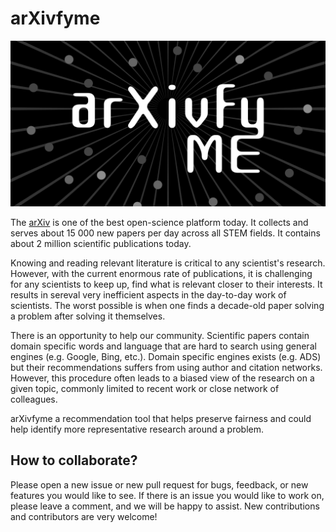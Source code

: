 # arXivfyme

![image](logo.png)

The [arXiv](https://arxiv.org/) is one of the best open-science platform today. It collects and serves about 15 000 new papers per day across all STEM fields. It contains about 2 million scientific publications today.

Knowing and reading relevant literature is critical to any scientist's research. However, with the current enormous rate of publications, it is challenging for any scientists to keep up, find what is relevant closer to their interests. It results in sereval very inefficient aspects in the day-to-day work of scientists. The worst possible is when one finds a decade-old paper solving a problem after solving it themselves.

There is an opportunity to help our community. Scientific papers contain domain specific words and language that are hard to search using general engines (e.g. Google, Bing, etc.). Domain specific engines exists (e.g. ADS) but their recommendations suffers from using author and citation networks. However, this procedure often leads to a biased view of the research on a given topic, commonly limited to recent work or close network of colleagues. 


arXivfyme a recommendation tool that helps preserve fairness and could help identify more representative research around a problem.

## How to collaborate?
Please open a new issue or new pull request for bugs, feedback, or new features you would like to see. If there is an issue you would like to work on, please leave a comment, and we will be happy to assist. New contributions and contributors are very welcome!


